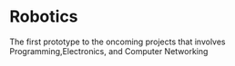 # Robotics
The first prototype to the oncoming projects that involves Programming,Electronics, and Computer Networking
